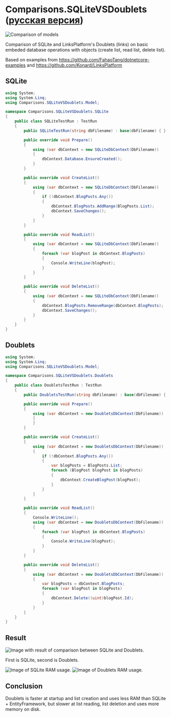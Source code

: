 # Comparisons.SQLiteVSDoublets ([русская версия](README.ru.md))

![Comparison of models](https://github.com/LinksPlatform/Documentation/raw/master/doc/ModelsComparison/relational_model_vs_associative_model_vs_links.png)

Comparison of SQLite and LinksPlatform's Doublets (links) on basic embeded database operations with objects (create list, read list, delete list).

Based on examples from https://github.com/FahaoTang/dotnetcore-examples and https://github.com/Konard/LinksPlatform

## SQLite
```C#
using System;
using System.Linq;
using Comparisons.SQLiteVSDoublets.Model;

namespace Comparisons.SQLiteVSDoublets.SQLite
{
    public class SQLiteTestRun : TestRun
    {
        public SQLiteTestRun(string dbFilename) : base(dbFilename) { }

        public override void Prepare()
        {
            using (var dbContext = new SQLiteDbContext(DbFilename))
            {
                dbContext.Database.EnsureCreated();
            }
        }

        public override void CreateList()
        {
            using (var dbContext = new SQLiteDbContext(DbFilename))
            {
                if (!dbContext.BlogPosts.Any())
                {
                    dbContext.BlogPosts.AddRange(BlogPosts.List);
                    dbContext.SaveChanges();
                }
            }
        }

        public override void ReadList()
        {
            using (var dbContext = new SQLiteDbContext(DbFilename))
            {
                foreach (var blogPost in dbContext.BlogPosts)
                {
                    Console.WriteLine(blogPost);
                }
            }
        }

        public override void DeleteList()
        {
            using (var dbContext = new SQLiteDbContext(DbFilename))
            {
                dbContext.BlogPosts.RemoveRange(dbContext.BlogPosts);
                dbContext.SaveChanges();
            }
        }
    }
}
```

## Doublets
``` C#
using System;
using System.Linq;
using Comparisons.SQLiteVSDoublets.Model;

namespace Comparisons.SQLiteVSDoublets.Doublets
{
    public class DoubletsTestRun : TestRun
    {
        public DoubletsTestRun(string dbFilename) : base(dbFilename) { }

        public override void Prepare()
        {
            using (var dbContext = new DoubletsDbContext(DbFilename))
            {
            }
        }

        public override void CreateList()
        {
            using (var dbContext = new DoubletsDbContext(DbFilename))
            {
                if (!dbContext.BlogPosts.Any())
                {
                    var blogPosts = BlogPosts.List;
                    foreach (BlogPost blogPost in blogPosts)
                    {
                        dbContext.CreateBlogPost(blogPost);
                    }
                }
            }
        }

        public override void ReadList()
        {
            Console.WriteLine();
            using (var dbContext = new DoubletsDbContext(DbFilename))
            {
                foreach (var blogPost in dbContext.BlogPosts)
                {
                    Console.WriteLine(blogPost);
                }
            }
        }

        public override void DeleteList()
        {
            using (var dbContext = new DoubletsDbContext(DbFilename))
            {
                var blogPosts = dbContext.BlogPosts;
                foreach (var blogPost in blogPosts)
                {
                    dbContext.Delete((uint)blogPost.Id);
                }
            }
        }
    }
}
```

## Result

![Image with result of comparison between SQLite and Doublets.](https://raw.githubusercontent.com/linksplatform/Documentation/master/doc/Examples/sqlite_vs_doublets_comparison_result.png "Result of comparison between SQLite and Doublets")

First is SQLite, second is Doublets.

![Image of SQLite RAM usage.](https://raw.githubusercontent.com/linksplatform/Documentation/master/doc/Examples/sqlite_ram_usage.png "SQLite RAM usage")
![Image of Doublets RAM usage.](https://raw.githubusercontent.com/linksplatform/Documentation/master/doc/Examples/doublets_ram_usage.png "Doublets RAM usage")

## Conclusion

Doublets is faster at startup and list creation and uses less RAM than SQLite + EntityFramework, but slower at list reading, list deletion and uses more memory on disk.
